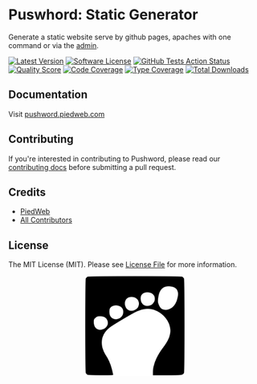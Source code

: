 # Puswhord: Static Generator

Generate a static website serve by github pages, apaches with one command or via the [admin](https://pushword.piedweb.com/extension/admin).

[![Latest Version](https://img.shields.io/github/tag/pushword/pushword.svg?style=flat&label=release)](https://github.com/Pushword/Pushword/tags)
[![Software License](https://img.shields.io/badge/license-MIT-brightgreen.svg?style=flat)](LICENSE)
[![GitHub Tests Action Status](https://img.shields.io/github/actions/workflow/status/Pushword/Pushword/run-tests.yml?branch=main)](https://github.com/Pushword/Pushword/actions)
[![Quality Score](https://img.shields.io/scrutinizer/g/pushword/pushword.svg?style=flat)](https://scrutinizer-ci.com/g/pushword/pushword)
[![Code Coverage](https://codecov.io/gh/Pushword/Pushword/branch/main/graph/badge.svg)](https://codecov.io/gh/Pushword/Pushword/tree/main)
[![Type Coverage](https://shepherd.dev/github/pushword/pushword/coverage.svg)](https://shepherd.dev/github/pushword/pushword)
[![Total Downloads](https://img.shields.io/packagist/dt/pushword/core.svg?style=flat)](https://packagist.org/packages/pushword/core)

## Documentation

Visit [pushword.piedweb.com](https://pushword.piedweb.com/extension/static-generator)

## Contributing

If you're interested in contributing to Pushword, please read our [contributing docs](https://pushword.piedweb.com/contribute) before submitting a pull request.

## Credits

- [PiedWeb](https://piedweb.com)
- [All Contributors](https://github.com/Pushword/Core/graphs/contributors)

## License

The MIT License (MIT). Please see [License File](https://pushword.piedweb.com/license#license) for more information.

<p align="center"><a href="https://dev.piedweb.com" rel="dofollow">
<img src="https://raw.githubusercontent.com/Pushword/Pushword/f5021f4c5d5d3ab3f2858ec2e4bdd70818806c6a/packages/admin/src/Resources/assets/logo.svg" width="200" height="200" alt="PHP Packages Open Source" />
</a></p>
